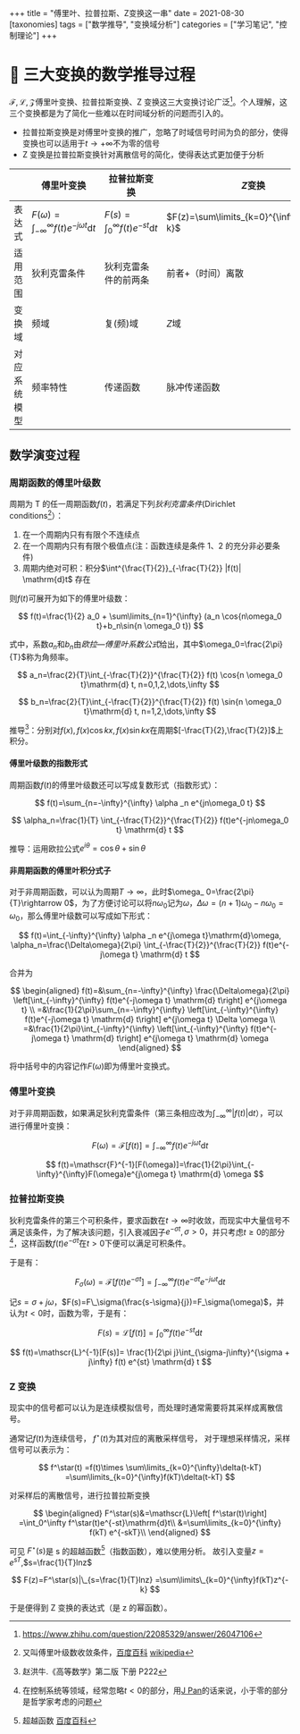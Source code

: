 +++
title = "傅里叶、拉普拉斯、Z变换这一串"
date = 2021-08-30
[taxonomies]
tags = ["数学推导", "变换域分析"]
categories = ["学习笔记", "控制理论"]
+++

# 📶 三大变换的数学推导过程

$\mathscr{F,L,Z}$傅里叶变换、拉普拉斯变换、Z 变换这三大变换讨论广泛[^zhihu]。个人理解，这三个变换都是为了简化一些难以在时间域分析的问题而引入的。

- 拉普拉斯变换是对傅里叶变换的推广，忽略了时域信号时间为负的部分，使得变换也可以适用于$t\rightarrow +\infty$不为零的信号
- Z 变换是拉普拉斯变换针对离散信号的简化，使得表达式更加便于分析

|              | 傅里叶变换                                                        | 拉普拉斯变换                                | $Z$变换                                      |
| ------------ | ----------------------------------------------------------------- | ------------------------------------------- | -------------------------------------------- |
| 表达式       | $F(\omega)=\int_{-\infty}^{\infty}f(t)e^{-j\omega t}\mathrm{d} t$ | $F(s)=\int_0^\infty f(t)e^{-st}\mathrm{d}t$ | $F(z)=\sum\limits_{k=0}^{\infty}f(kT)z^{-k}$ |
| 适用范围     | 狄利克雷条件                                                      | 狄利克雷条件的前两条                        | 前者+（时间）离散                            |
| 变换域       | 频域                                                              | 复(频)域                                    | $Z$域                                        |
| 对应系统模型 | 频率特性                                                          | 传递函数                                    | 脉冲传递函数                                 |

[^zhihu]: https://www.zhihu.com/question/22085329/answer/26047106

## 数学演变过程

### 周期函数的傅里叶级数

周期为 T 的任一周期函数$f(t)$，若满足下列*狄利克雷条件*(Dirichlet conditions[^dirichlet-conditions]）：

1. 在一个周期内只有有限个不连续点
2. 在一个周期内只有有限个极值点(注：函数连续是条件 1、2 的充分非必要条件)
3. 周期内绝对可积：积分$\int^{\frac{T}{2}}_{-\frac{T}{2}} |f(t)| \mathrm{d}t$ 存在

则$f(t)$可展开为如下的傅里叶级数：

$$
f(t)=\frac{1}{2} a_0 + \sum\limits_{n=1}^{\infty} (a_n \cos{n\omega_0 t}+b_n\sin{n \omega_0 t})
$$

[^dirichlet-conditions]: 又叫傅里叶级数收敛条件，[百度百科](https://baike.baidu.com/item/狄利克雷条件/3807787) [wikipedia](https://en.wikipedia.org/wiki/Dirichlet_conditions)

式中，系数$a_n$和$b_n$由*欧拉—傅里叶系数公式*给出，其中$\omega_0=\frac{2\pi}{T}$称为角频率。

$$
a_n=\frac{2}{T}\int_{-\frac{T}{2}}^{\frac{T}{2}} f(t) \cos{n \omega_0 t}\mathrm{d} t,
n=0,1,2,\dots,\infty
$$

$$
b_n=\frac{2}{T}\int_{-\frac{T}{2}}^{\frac{T}{2}} f(t) \sin{n \omega_0 t}\mathrm{d} t,
n=1,2,\dots,\infty
$$

推导[^p222]：分别对$f(x),f(x)\cos kx, f(x)\sin kx$在周期$[-\frac{T}{2},\frac{T}{2}]$上积分。

[^p222]: 赵洪牛.《高等数学》第二版 下册 P222

#### 傅里叶级数的指数形式

周期函数$f(t)$的傅里叶级数还可以写成复数形式（指数形式）：

$$
f(t)=\sum_{n=-\infty}^{\infty} \alpha _n e^{jn\omega_0 t}
$$

$$
\alpha_n=\frac{1}{T} \int_{-\frac{T}{2}}^{\frac{T}{2}}
f(t)e^{-jn\omega_0 t} \mathrm{d} t
$$

推导：运用欧拉公式$e^{i\theta}=\cos\theta + \sin \theta$

#### 非周期函数的傅里叶积分式子

对于非周期函数，可以认为周期$T\rightarrow \infty$，此时$\omega_ 0=\frac{2\pi}{T}\rightarrow 0$，为了方便讨论可以将$n\omega_0$记为$\omega$，$\Delta \omega=(n+1)\omega_0-n\omega_0=\omega_0$，那么傅里叶级数可以写成如下形式：

$$
f(t)=\int_{-\infty}^{\infty} \alpha _n e^{j\omega t}\mathrm{d}\omega,
\alpha_n=\frac{\Delta\omega}{2\pi} \int_{-\frac{T}{2}}^{\frac{T}{2}}
f(t)e^{-j\omega t} \mathrm{d} t
$$

合并为

$$
\begin{aligned}
f(t)=&\sum_{n=-\infty}^{\infty} \frac{\Delta\omega}{2\pi} \left[\int_{-\infty}^{\infty}
f(t)e^{-j\omega t} \mathrm{d} t\right] e^{j\omega t}
\\
=&\frac{1}{2\pi}\sum_{n=-\infty}^{\infty} \left[\int_{-\infty}^{\infty}
f(t)e^{-j\omega t} \mathrm{d} t\right] e^{j\omega t} \Delta \omega
\\
=&\frac{1}{2\pi}\int_{-\infty}^{\infty} \left[\int_{-\infty}^{\infty}
f(t)e^{-j\omega t} \mathrm{d} t\right] e^{j\omega t} \mathrm{d} \omega
\end{aligned}
$$

将中括号中的内容记作$F(\omega)$即为傅里叶变换式。

### 傅里叶变换

对于非周期函数，如果满足狄利克雷条件（第三条相应改为$\int^{\infty}_{-\infty} |f(t)| \mathrm{d}t$），可以进行傅里叶变换：

$$
F(\omega)=\mathscr{F}[f(t)]=\int_{-\infty}^{\infty}f(t)e^{-j\omega t}\mathrm{d} t
$$

$$
f(t)=\mathscr{F}^{-1}[F(\omega)]=\frac{1}{2\pi}\int_{-\infty}^{\infty}F(\omega)e^{j\omega t} \mathrm{d} \omega
$$

### 拉普拉斯变换

狄利克雷条件的第三个可积条件，要求函数在$t\rightarrow \infty$时收敛，而现实中大量信号不满足该条件，为了解决该问题，引入衰减因子$e^{-\sigma t},\sigma>0$，并只考虑$t\ge 0$的部分[^ignore-past]，这样函数$f(t)e^{-\sigma t}$在$t > 0$下便可以满足可积条件。

于是有：

$$
F_\sigma(\omega)
=\mathscr{F}[f(t)e^{-\sigma t}]
=\int_{-\infty}^{\infty}f(t)e^{-\sigma t}e^{-j\omega t}\mathrm{d} t
$$

记$s=\sigma+j\omega$，$F(s)=F\_\sigma(\frac{s-\sigma}{j})=F_\sigma(\omega)$，并认为$t<0$时，函数为零，于是有：

$$
F(s)=\mathscr{L}[f(t)]=\int_0^\infty f(t)e^{-st}\mathrm{d}t
$$

$$
f(t)=\mathscr{L}^{-1}[F(s)]=
\frac{1}{2\pi j}\int_{\sigma-j\infty}^{\sigma + j\infty} f(t) e^{st} \mathrm{d} t
$$

[^ignore-past]: 在控制系统等领域，经常忽略$t<0$的部分，用[J Pan](https://www.zhihu.com/people/galieluo)的话来说，小于零的部分是哲学家考虑的问题

### Z 变换

现实中的信号都可以认为是连续模拟信号，而处理时通常需要将其采样成离散信号。

通常记$f(t)$为连续信号，
$f^\star(t)$为其对应的离散采样信号，
对于理想采样情况，采样信号可以表示为：

$$
f^\star(t)
=f(t)\times \sum\limits_{k=0}^{\infty}\delta(t-kT)
=\sum\limits_{k=0}^{\infty}f(kT)\delta(t-kT)
$$

对采样后的离散信号，进行拉普拉斯变换

$$
\begin{aligned}
F^\star(s)&=\mathscr{L}\left[ f^\star(t)\right]
=\int_0^\infty f^\star(t)e^{-st}\mathrm{d}t\\
&=\sum\limits_{k=0}^{\infty} f(kT) e^{-skT}\\
\end{aligned}
$$

可见 $F^\star(s)$是 s 的超越函数[^transcendental-functions]（指数函数），难以使用分析。
故引入变量$z=e^{sT}$,$s=\frac{1}{T}lnz$

$$
F(z)=F^\star(s)|\_{s=\frac{1}{T}lnz}
=\sum\limits\_{k=0}^{\infty}f(kT)z^{-k}
$$

于是便得到 Z 变换的表达式（是 z 的幂函数）。

[^transcendental-functions]: 超越函数 [百度百科](https://baike.baidu.com/item/%E8%B6%85%E8%B6%8A%E5%87%BD%E6%95%B0/3365811)
